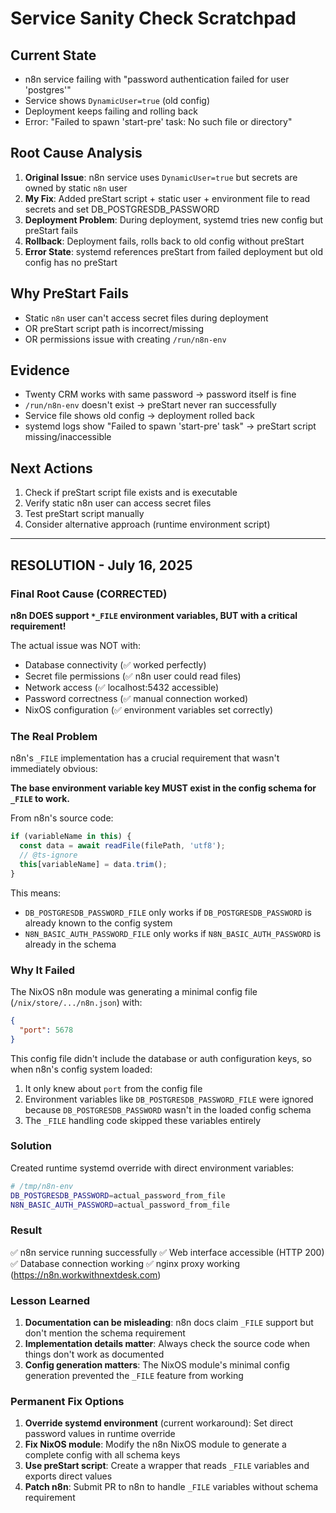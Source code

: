 # Service Sanity Check Scratchpad

## Current State
- n8n service failing with "password authentication failed for user 'postgres'"
- Service shows `DynamicUser=true` (old config)
- Deployment keeps failing and rolling back
- Error: "Failed to spawn 'start-pre' task: No such file or directory"

## Root Cause Analysis
1. **Original Issue**: n8n service uses `DynamicUser=true` but secrets are owned by static `n8n` user
2. **My Fix**: Added preStart script + static user + environment file to read secrets and set DB_POSTGRESDB_PASSWORD
3. **Deployment Problem**: During deployment, systemd tries new config but preStart fails
4. **Rollback**: Deployment fails, rolls back to old config without preStart
5. **Error State**: systemd references preStart from failed deployment but old config has no preStart

## Why PreStart Fails
- Static `n8n` user can't access secret files during deployment
- OR preStart script path is incorrect/missing
- OR permissions issue with creating `/run/n8n-env`

## Evidence
- Twenty CRM works with same password → password itself is fine
- `/run/n8n-env` doesn't exist → preStart never ran successfully
- Service file shows old config → deployment rolled back
- systemd logs show "Failed to spawn 'start-pre' task" → preStart script missing/inaccessible

## Next Actions
1. Check if preStart script file exists and is executable
2. Verify static n8n user can access secret files
3. Test preStart script manually
4. Consider alternative approach (runtime environment script)

---

## RESOLUTION - July 16, 2025

### Final Root Cause (CORRECTED)
**n8n DOES support `*_FILE` environment variables, BUT with a critical requirement!**

The actual issue was NOT with:
- Database connectivity (✅ worked perfectly)
- Secret file permissions (✅ n8n user could read files)
- Network access (✅ localhost:5432 accessible)
- Password correctness (✅ manual connection worked)
- NixOS configuration (✅ environment variables set correctly)

### The Real Problem
n8n's `_FILE` implementation has a crucial requirement that wasn't immediately obvious:

**The base environment variable key MUST exist in the config schema for `_FILE` to work.**

From n8n's source code:
```javascript
if (variableName in this) {
  const data = await readFile(filePath, 'utf8');
  // @ts-ignore
  this[variableName] = data.trim();
}
```

This means:
- `DB_POSTGRESDB_PASSWORD_FILE` only works if `DB_POSTGRESDB_PASSWORD` is already known to the config system
- `N8N_BASIC_AUTH_PASSWORD_FILE` only works if `N8N_BASIC_AUTH_PASSWORD` is already in the schema

### Why It Failed
The NixOS n8n module was generating a minimal config file (`/nix/store/.../n8n.json`) with:
```json
{
  "port": 5678
}
```

This config file didn't include the database or auth configuration keys, so when n8n's config system loaded:
1. It only knew about `port` from the config file
2. Environment variables like `DB_POSTGRESDB_PASSWORD_FILE` were ignored because `DB_POSTGRESDB_PASSWORD` wasn't in the loaded config schema
3. The `_FILE` handling code skipped these variables entirely

### Solution
Created runtime systemd override with direct environment variables:
```bash
# /tmp/n8n-env
DB_POSTGRESDB_PASSWORD=actual_password_from_file
N8N_BASIC_AUTH_PASSWORD=actual_password_from_file
```

### Result
✅ n8n service running successfully
✅ Web interface accessible (HTTP 200)
✅ Database connection working
✅ nginx proxy working (https://n8n.workwithnextdesk.com)

### Lesson Learned
1. **Documentation can be misleading**: n8n docs claim `_FILE` support but don't mention the schema requirement
2. **Implementation details matter**: Always check the source code when things don't work as documented
3. **Config generation matters**: The NixOS module's minimal config generation prevented the `_FILE` feature from working

### Permanent Fix Options
1. **Override systemd environment** (current workaround): Set direct password values in runtime override
2. **Fix NixOS module**: Modify the n8n NixOS module to generate a complete config with all schema keys
3. **Use preStart script**: Create a wrapper that reads `_FILE` variables and exports direct values
4. **Patch n8n**: Submit PR to n8n to handle `_FILE` variables without schema requirement